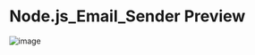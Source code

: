 # Node.js_Email_Sender Preview
![image](https://github.com/Kartikeyea/Node.js_Email_Sender/assets/109058853/e69ffcd1-0b52-4c3f-8e11-ce5dc6edeb7a)
